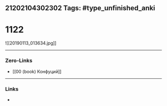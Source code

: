 21202104302302
Tags: #type_unfinished_anki 
---
# 1122

![[20190113_013634.jpg]]

---
### Zero-Links
- [[00 (book) Конфуций]]
---
### Links
-
